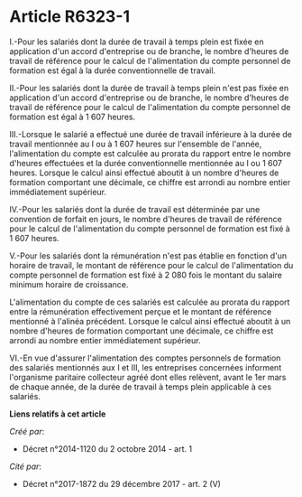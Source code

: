 # Article R6323-1

I.-Pour les salariés dont la durée de travail à temps plein est fixée en application d'un accord d'entreprise ou de branche,
le nombre d'heures de travail de référence pour le calcul de l'alimentation du compte personnel de formation est égal à la
durée conventionnelle de travail. 

II.-Pour les salariés dont la durée de travail à temps plein n'est pas fixée en application d'un accord d'entreprise ou de
branche, le nombre d'heures de travail de référence pour le calcul de l'alimentation du compte personnel de formation est
égal à 1 607 heures. 

III.-Lorsque le salarié a effectué une durée de travail inférieure à la durée de travail mentionnée au I ou à 1 607 heures
sur l'ensemble de l'année, l'alimentation du compte est calculée au prorata du rapport entre le nombre d'heures effectuées et
la durée conventionnelle mentionnée au I ou 1 607 heures. Lorsque le calcul ainsi effectué aboutit à un nombre d'heures de
formation comportant une décimale, ce chiffre est arrondi au nombre entier immédiatement supérieur. 

IV.-Pour les salariés dont la durée de travail est déterminée par une convention de forfait en jours, le nombre d'heures de
travail de référence pour le calcul de l'alimentation du compte personnel de formation est fixé à 1 607 heures. 

V.-Pour les salariés dont la rémunération n'est pas établie en fonction d'un horaire de travail, le montant de référence pour
le calcul de l'alimentation du compte personnel de formation est fixé à 2 080 fois le montant du salaire minimum horaire de
croissance. 

L'alimentation du compte de ces salariés est calculée au prorata du rapport entre la rémunération effectivement perçue et le
montant de référence mentionné à l'alinéa précédent. Lorsque le calcul ainsi effectué aboutit à un nombre d'heures de
formation comportant une décimale, ce chiffre est arrondi au nombre entier immédiatement supérieur. 

VI.-En vue d'assurer l'alimentation des comptes personnels de formation des salariés mentionnés aux I et III, les entreprises
concernées informent l'organisme paritaire collecteur agréé dont elles relèvent, avant le 1er mars de chaque année, de la
durée de travail à temps plein applicable à ces salariés.

**Liens relatifs à cet article**

_Créé par_:

  - Décret n°2014-1120 du 2 octobre 2014 - art. 1

_Cité par_:

  - Décret n°2017-1872 du 29 décembre 2017 - art. 2 (V)
